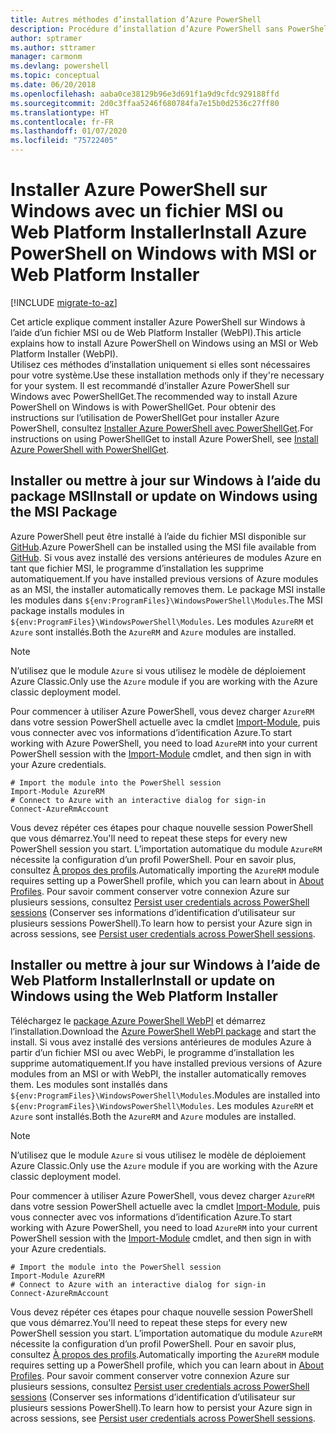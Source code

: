 ```yaml
---
title: Autres méthodes d’installation d’Azure PowerShell
description: Procédure d’installation d’Azure PowerShell sans PowerShellGet
author: sptramer
ms.author: sttramer
manager: carmonm
ms.devlang: powershell
ms.topic: conceptual
ms.date: 06/20/2018
ms.openlocfilehash: aaba0ce38129b96e3d691f1a9d9cfdc929188ffd
ms.sourcegitcommit: 2d0c3ffaa5246f680784fa7e15b0d2536c27ff80
ms.translationtype: HT
ms.contentlocale: fr-FR
ms.lasthandoff: 01/07/2020
ms.locfileid: "75722405"
---
```

# <a name="install-azure-powershell-on-windows-with-msi-or-web-platform-installer"></a><span data-ttu-id="1c1d3-103">Installer Azure PowerShell sur Windows avec un fichier MSI ou Web Platform Installer</span><span class="sxs-lookup"><span data-stu-id="1c1d3-103">Install Azure PowerShell on Windows with MSI or Web Platform Installer</span></span>

[!INCLUDE [migrate-to-az](../includes/migrate-to-az.md)]

<span data-ttu-id="1c1d3-104">Cet article explique comment installer Azure PowerShell sur Windows à l’aide d’un fichier MSI ou de Web Platform Installer (WebPI).</span><span class="sxs-lookup"><span data-stu-id="1c1d3-104">This article explains how to install Azure PowerShell on Windows using an MSI or Web Platform Installer (WebPI).</span></span>  
<span data-ttu-id="1c1d3-105">Utilisez ces méthodes d’installation uniquement si elles sont nécessaires pour votre système.</span><span class="sxs-lookup"><span data-stu-id="1c1d3-105">Use these installation methods only if they're necessary for your system.</span></span> <span data-ttu-id="1c1d3-106">Il est recommandé d’installer Azure PowerShell sur Windows avec PowerShellGet.</span><span class="sxs-lookup"><span data-stu-id="1c1d3-106">The recommended way to install Azure PowerShell on Windows is with PowerShellGet.</span></span> <span data-ttu-id="1c1d3-107">Pour obtenir des instructions sur l’utilisation de PowerShellGet pour installer Azure PowerShell, consultez [Installer Azure PowerShell avec PowerShellGet](install-azurerm-ps.md).</span><span class="sxs-lookup"><span data-stu-id="1c1d3-107">For instructions on using PowerShellGet to install Azure PowerShell, see [Install Azure PowerShell with PowerShellGet](install-azurerm-ps.md).</span></span>

## <a name="install-or-update-on-windows-using-the-msi-package"></a><span data-ttu-id="1c1d3-108">Installer ou mettre à jour sur Windows à l’aide du package MSI</span><span class="sxs-lookup"><span data-stu-id="1c1d3-108">Install or update on Windows using the MSI Package</span></span>

<span data-ttu-id="1c1d3-109">Azure PowerShell peut être installé à l’aide du fichier MSI disponible sur [GitHub](https://github.com/Azure/azure-powershell/releases/tag/v5.7.0-April2018).</span><span class="sxs-lookup"><span data-stu-id="1c1d3-109">Azure PowerShell can be installed using the MSI file available from [GitHub](https://github.com/Azure/azure-powershell/releases/tag/v5.7.0-April2018).</span></span> <span data-ttu-id="1c1d3-110">Si vous avez installé des versions antérieures de modules Azure en tant que fichier MSI, le programme d’installation les supprime automatiquement.</span><span class="sxs-lookup"><span data-stu-id="1c1d3-110">If you have installed previous versions of Azure modules as an MSI, the installer automatically removes them.</span></span> <span data-ttu-id="1c1d3-111">Le package MSI installe les modules dans `${env:ProgramFiles}\WindowsPowerShell\Modules`.</span><span class="sxs-lookup"><span data-stu-id="1c1d3-111">The MSI package installs modules in `${env:ProgramFiles}\WindowsPowerShell\Modules`.</span></span> <span data-ttu-id="1c1d3-112">Les modules `AzureRM` et `Azure` sont installés.</span><span class="sxs-lookup"><span data-stu-id="1c1d3-112">Both the `AzureRM` and `Azure` modules are installed.</span></span>

> [!NOTE]
> <span data-ttu-id="1c1d3-113">N’utilisez que le module `Azure` si vous utilisez le modèle de déploiement Azure Classic.</span><span class="sxs-lookup"><span data-stu-id="1c1d3-113">Only use the `Azure` module if you are working with the Azure classic deployment model.</span></span>

<span data-ttu-id="1c1d3-114">Pour commencer à utiliser Azure PowerShell, vous devez charger `AzureRM` dans votre session PowerShell actuelle avec la cmdlet [Import-Module](/powershell/module/Microsoft.PowerShell.Core/Import-Module), puis vous connecter avec vos informations d’identification Azure.</span><span class="sxs-lookup"><span data-stu-id="1c1d3-114">To start working with Azure PowerShell, you need to load `AzureRM` into your current PowerShell session with the [Import-Module](/powershell/module/Microsoft.PowerShell.Core/Import-Module) cmdlet, and then sign in with your Azure credentials.</span></span>

```powershell-interactive
# Import the module into the PowerShell session
Import-Module AzureRM
# Connect to Azure with an interactive dialog for sign-in
Connect-AzureRmAccount
```

<span data-ttu-id="1c1d3-115">Vous devez répéter ces étapes pour chaque nouvelle session PowerShell que vous démarrez.</span><span class="sxs-lookup"><span data-stu-id="1c1d3-115">You'll need to repeat these steps for every new PowerShell session you start.</span></span> <span data-ttu-id="1c1d3-116">L’importation automatique du module `AzureRM` nécessite la configuration d’un profil PowerShell. Pour en savoir plus, consultez [À propos des profils](/powershell/module/microsoft.powershell.core/about/about_profiles).</span><span class="sxs-lookup"><span data-stu-id="1c1d3-116">Automatically importing the `AzureRM` module requires setting up a PowerShell profile, which you can learn about in [About Profiles](/powershell/module/microsoft.powershell.core/about/about_profiles).</span></span>
<span data-ttu-id="1c1d3-117">Pour savoir comment conserver votre connexion Azure sur plusieurs sessions, consultez [Persist user credentials across PowerShell sessions](context-persistence.md) (Conserver ses informations d’identification d’utilisateur sur plusieurs sessions PowerShell).</span><span class="sxs-lookup"><span data-stu-id="1c1d3-117">To learn how to persist your Azure sign in across sessions, see [Persist user credentials across PowerShell sessions](context-persistence.md).</span></span>

## <a name="install-or-update-on-windows-using-the-web-platform-installer"></a><span data-ttu-id="1c1d3-118">Installer ou mettre à jour sur Windows à l’aide de Web Platform Installer</span><span class="sxs-lookup"><span data-stu-id="1c1d3-118">Install or update on Windows using the Web Platform Installer</span></span>

<span data-ttu-id="1c1d3-119">Téléchargez le [package Azure PowerShell WebPI](https://aka.ms/webpi-azps) et démarrez l’installation.</span><span class="sxs-lookup"><span data-stu-id="1c1d3-119">Download the [Azure PowerShell WebPI package](https://aka.ms/webpi-azps) and start the install.</span></span> <span data-ttu-id="1c1d3-120">Si vous avez installé des versions antérieures de modules Azure à partir d’un fichier MSI ou avec WebPi, le programme d’installation les supprime automatiquement.</span><span class="sxs-lookup"><span data-stu-id="1c1d3-120">If you have installed previous versions of Azure modules from an MSI or with WebPI, the installer automatically removes them.</span></span> <span data-ttu-id="1c1d3-121">Les modules sont installés dans `${env:ProgramFiles}\WindowsPowerShell\Modules`.</span><span class="sxs-lookup"><span data-stu-id="1c1d3-121">Modules are installed into `${env:ProgramFiles}\WindowsPowerShell\Modules`.</span></span> <span data-ttu-id="1c1d3-122">Les modules `AzureRM` et `Azure` sont installés.</span><span class="sxs-lookup"><span data-stu-id="1c1d3-122">Both the `AzureRM` and `Azure` modules are installed.</span></span>

> [!NOTE]
> <span data-ttu-id="1c1d3-123">N’utilisez que le module `Azure` si vous utilisez le modèle de déploiement Azure Classic.</span><span class="sxs-lookup"><span data-stu-id="1c1d3-123">Only use the `Azure` module if you are working with the Azure classic deployment model.</span></span>

<span data-ttu-id="1c1d3-124">Pour commencer à utiliser Azure PowerShell, vous devez charger `AzureRM` dans votre session PowerShell actuelle avec la cmdlet [Import-Module](/powershell/module/Microsoft.PowerShell.Core/Import-Module), puis vous connecter avec vos informations d’identification Azure.</span><span class="sxs-lookup"><span data-stu-id="1c1d3-124">To start working with Azure PowerShell, you need to load `AzureRM` into your current PowerShell session with the [Import-Module](/powershell/module/Microsoft.PowerShell.Core/Import-Module) cmdlet, and then sign in with your Azure credentials.</span></span>

```powershell-interactive
# Import the module into the PowerShell session
Import-Module AzureRM
# Connect to Azure with an interactive dialog for sign-in
Connect-AzureRmAccount
```

<span data-ttu-id="1c1d3-125">Vous devez répéter ces étapes pour chaque nouvelle session PowerShell que vous démarrez.</span><span class="sxs-lookup"><span data-stu-id="1c1d3-125">You'll need to repeat these steps for every new PowerShell session you start.</span></span> <span data-ttu-id="1c1d3-126">L’importation automatique du module `AzureRM` nécessite la configuration d’un profil PowerShell. Pour en savoir plus, consultez [À propos des profils](/powershell/module/microsoft.powershell.core/about/about_profiles).</span><span class="sxs-lookup"><span data-stu-id="1c1d3-126">Automatically importing the `AzureRM` module requires setting up a PowerShell profile, which you can learn about in [About Profiles](/powershell/module/microsoft.powershell.core/about/about_profiles).</span></span>
<span data-ttu-id="1c1d3-127">Pour savoir comment conserver votre connexion Azure sur plusieurs sessions, consultez [Persist user credentials across PowerShell sessions](context-persistence.md) (Conserver ses informations d’identification d’utilisateur sur plusieurs sessions PowerShell).</span><span class="sxs-lookup"><span data-stu-id="1c1d3-127">To learn how to persist your Azure sign in across sessions, see [Persist user credentials across PowerShell sessions](context-persistence.md).</span></span>